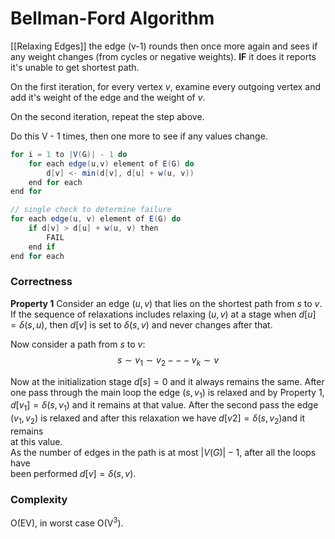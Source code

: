 # Bellman-Ford Algorithm
[[Relaxing Edges]] the edge (v-1) rounds then once more again and sees if any weight changes (from cycles or negative weights). **IF** it does it reports it's unable to get shortest path.

On the first iteration, for every vertex $v$, examine every outgoing vertex and add it's weight of the edge and the weight of $v$. 

On the second iteration, repeat the step above.

Do this V - 1 times, then one more to see if any values change.

```java
for i = 1 to |V(G)| - 1 do
	for each edge(u,v) element of E(G) do
		d[v] <- min(d[v], d[u] + w(u, v))
	end for each
end for

// single check to determine failure
for each edge(u, v) element of E(G) do
	if d[v] > d[u] + w(u, v) then
		FAIL
	end if
end for each
```

### Correctness
**Property 1**
Consider an edge $(u, v)$ that lies on the shortest path from $s \text{ to } v$. If the sequence of relaxations includes relaxing $(u, v)$ at a stage when $d[u] = \delta (s, u)$, then $d[v]$ is set to $\delta(s, v)$ and never changes after that.

Now consider a path from $s$ to $v$:
$$s \sim v_1 \sim v_2 --- v_k \sim v$$

Now at the initialization stage $d[s] = 0$ and it always remains the same. After
one pass through the main loop the edge $(s, v_1)$ is relaxed and by Property 1, $d[v_1 ] = \delta(s, v_1)$ and it remains at that value. After the second pass the edge  
$(v_1 , v_2 )$ is relaxed and after this relaxation we have $d[v 2 ] = \delta(s, v_2)$and it remains  
at this value.  
As the number of edges in the path is at most $|V (G)| − 1$, after all the loops have  
been performed $d[v] = \delta(s, v)$.
### Complexity
O(EV), in worst case O(V$^3$).